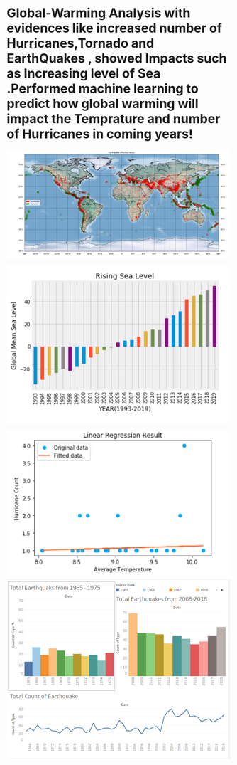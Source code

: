 # Global-Warming Analysis with evidences like increased number of Hurricanes,Tornado and EarthQuakes , showed Impacts such as Increasing level of Sea .Performed machine learning to predict how global warming will impact the Temprature and number of Hurricanes in coming years!


![Image](https://github.com/prakashricha/Global-Warming/blob/master/Graphsandcharts/Earthquakeandtsunamis.PNG)


![image](https://github.com/prakashricha/Global-Warming/blob/master/Graphsandcharts/sea_level_bar.PNG)

![image](https://github.com/prakashricha/Global-Warming/blob/master/Graphsandcharts/MLhurricanevsTemp.PNG)
![image](https://github.com/prakashricha/Global-Warming/blob/master/Graphsandcharts/TenYearComparision.PNG)
